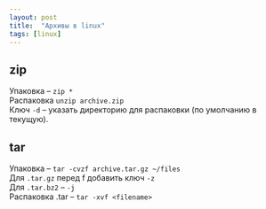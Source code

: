```yaml
---
layout: post
title:  "Архивы в linux"
tags: [linux]
---
```


## zip
Упаковка – `zip *`  
Распаковка `unzip archive.zip`  
Ключ `-d` – указать директорию для распаковки (по умолчанию в текущую).

## tar
Упаковка – `tar -cvzf archive.tar.gz ~/files`  
Для `.tar.gz` перед f добавить ключ `-z`  
Для `.tar.bz2` – `-j`  
Распаковка .tar – `tar -xvf <filename>`
